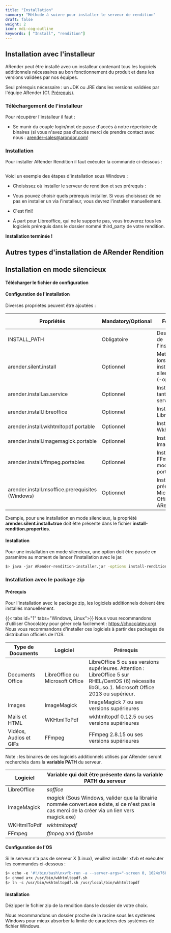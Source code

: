 ```yaml
---
title: "Installation"
summary: "Méthode à suivre pour installer le serveur de rendition"
draft: false
weight: 2
icon: mdi-cog-outline
keywords: [ "Install", "rendition"]
---
```



## Installation avec l'installeur

ARender peut être installé avec un installeur contenant tous les logiciels additionnels nécessaires au bon fonctionnement du produit et dans les versions validées par nos équipes.

Seul prérequis nécessaire : un JDK ou JRE dans les versions validées par l'équipe ARender (Cf. [Prérequis](broken-link.md)).

### Téléchargement de l'installeur

Pour récupérer l'installeur il faut : 
* Se munir du couple login/mot de passe d'accès à notre répertoire de binaires (si vous n'avez pas d'accès merci de prendre contact avec nous : arender-sales@arondor.com)

### Installation

Pour installer ARender Rendition il faut exécuter la commande ci-dessous :

```bash
```

Voici un exemple des étapes d'installation sous Windows :

* Choisissez où installer le serveur de rendition et ses prérequis :


* Vous pouvez choisir quels prérequis installer. Si vous choisissez de ne pas en installer un via l'installeur, vous devrez l'installer manuellement.


* C'est fini! 

* À part pour Libreoffice, qui ne le supporte pas, vous trouverez tous les logiciels prérequis dans le dossier nommé third_party de votre rendition.


**Installation terminée !**

## Autres types d'installation de ARender Rendition

## Installation en mode silencieux

#### Télécharger le fichier de configuration


#### Configuration de l'installation

Diverses propriétés peuvent être ajoutées : 

| Propriétés                                       | Mandatory/Optional | Fonction                                                     | Valeurs possibles |
| ------------------------------------------------ | ------------------ | ------------------------------------------------------------ | ----------------- |
| INSTALL_PATH                                     |    Obligatoire        | Destination de l'installation                                | Chemin absolue    |
| arender.silent.install                           | Optionnel          | Mettre à true lors d'une installation silencieuse (-options) | True/false        |
| arender.install.as.service                       | Optionnel          | Installer en tant que service                                | True/false        |
| arender.install.libreoffice                      | Optionnel          | Installer Libreoffice                                        | True/false        |
| arender.install.wkhtmltopdf.portable             | Optionnel          | Installer Wkhtmltopdf                                        | True/false        |
| arender.install.imagemagick.portable             | Optionnel          | Installer ImageMagick                                        | True/false        |
| arender.install.ffmpeg.portables                 | Optionnel          | Installer FFmpeg en mode portable                            | True/false        |
| arender.install.msoffice.prerequisites (Windows) | Optionnel          | Installer les prérequis Microsoft Office pour ARender        | True/false        |

Exemple, pour une installation en mode silencieux, la propriété **arender.silent.install=true** doit être présente dans le fichier **install-rendition.properties**.

#### Installation

Pour une installation en mode silencieux, une option doit être passée en paramètre au moment de lancer l'installation avec le jar.
```bash
$> java -jar ARender-rendition-installer.jar -options install-rendition.properties
```

### Installation avec le package zip

#### Prérequis

Pour l'installation avec le package zip, les logiciels additionnels doivent être installés manuellement.

{{< tabs id="1" tabs="Windows, Linux">}}
Nous vous recommandons d’utiliser Chocolatey pour gérer cela facilement : <https://chocolatey.org/>
Nous vous recommandons d'installer ces logiciels à partir des packages de distribution officiels de l'OS. 

| Type de Documents       | Logiciel                        | Prérequis                                                                                                                                          |
| ----------------------- | ------------------------------- | -------------------------------------------------------------------------------------------------------------------------------------------------- |
| Documents Office        | LibreOffice ou Microsoft Office | LibreOffice 5 ou ses versions supérieures. Attention : LibreOffice 5 sur RHEL/CentOS (6) nécessite libGL.so.1. Microsoft Office 2013 ou supérieur. |
| Images                  | ImageMagick                     | ImageMagick 7 ou ses versions supérieures                                                                                                          |
| Mails et HTML           | WKHtmlToPdf                     | wkhtmltopdf 0.12.5 ou ses versions supérieures                                                                                                     |
| Vidéos, Audios et GIFs  | FFmpeg                          | FFmpeg 2.8.15 ou ses versions supérieures                                                                                                          |

Note : les binaires de ces logiciels additionnels utilisés par ARender seront recherchés dans la **variable PATH** du serveur.

| Logiciel    | Variable qui doit être présente dans la variable PATH du serveur                                                                                  |
| ----------- | ------------------------------------------------------------------------------------------------------------------------------------------------- |
| LibreOffice | *soffice*                                                                                                                                         |
| ImageMagick | *magick* (Sous Windows, valider que la librairie nommée convert.exe existe, si ce n'est pas le cas merci de la créer via un lien vers magick.exe) |
| WKHtmlToPdf | *wkhtmltopdf*                                                                                                                                     |
| FFmpeg      | *ffmpeg* and *ffprobe*                                                                                                                            |

#### Configuration de l'OS

Si le serveur n'a pas de serveur X (Linux), veuillez installer xfvb et exécuter les commandes ci-dessous :

```bash
$> echo -e '#!/bin/bash\nxvfb-run -a --server-args="-screen 0, 1024x768x24" /usr/bin/wkhtmltopdf -q $*' > /usr/bin/wkhtmltopdf.sh
$> chmod a+x /usr/bin/wkhtmltopdf.sh
$> ln -s /usr/bin/wkhtmltopdf.sh /usr/local/bin/wkhtmltopdf
```

#### Installation

Dézipper le fichier zip de la rendition dans le dossier de votre choix.

Nous recommandons un dossier proche de la racine sous les systèmes
Windows pour mieux absorber la limite de caractères des systèmes de
fichier Windows.